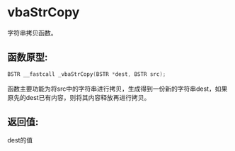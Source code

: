 # vbaStrCopy

字符串拷贝函数。



## 函数原型:

```c
BSTR __fastcall _vbaStrCopy(BSTR *dest, BSTR src);
```



函数主要功能为将src中的字符串进行拷贝，生成得到一份新的字符串dest，如果原先的dest已有内容，则将其内容释放再进行拷贝。



## 返回值:

dest的值